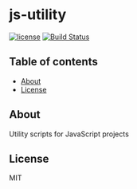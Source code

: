 # js-utility

[![license](https://img.shields.io/github/license/mashape/apistatus.svg?maxAge=2592000)](http://opensource.org/licenses/MIT)
[![Build Status](https://travis-ci.org/cubitworx/js-utility.svg?branch=master)](https://travis-ci.org/cubitworx/js-utility)

## Table of contents

- [About](#about)
- [License](#license)

## About

Utility scripts for JavaScript projects

## License

MIT
